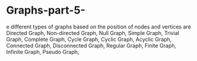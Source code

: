 # Graphs-part-5-
e different types of graphs based on the position of nodes and vertices are Directed Graph, Non-directed Graph, Null Graph, Simple Graph, Trivial Graph, Complete Graph, Cycle Graph, Cyclic Graph, Acyclic Graph, Connected Graph, Disconnected Graph, Regular Graph, Finite Graph, Infinite Graph, Pseudo Graph,
